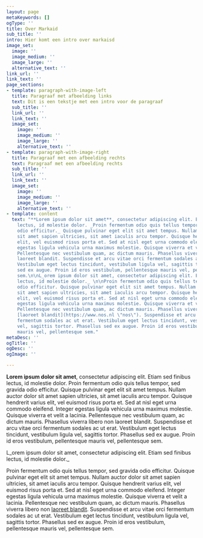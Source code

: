 ```yaml
---
layout: page
metaKeywords: []
ogType: ''
title: Over Markaid
sub_title: ''
intro: Hier komt een intro over markaisd
image_set:
  image: ''
  image_medium: ''
  image_large: ''
  alternative_text: ''
link_url: ''
link_text: ''
page_sections:
- template: paragraph-with-image-left
  title: Paragraaf met afbeelding links
  text: Dit is een tekstje met een intro voor de paragraaf
  sub_title: ''
  link_url: ''
  link_text: ''
  image_set:
    image: ''
    image_medium: ''
    image_large: ''
    alternative_text: ''
- template: paragraph-with-image-right
  title: Paragraaf met een afbeelding rechts
  text: Paragraaf met een afbeelding rechts
  sub_title: ''
  link_url: ''
  link_text: ''
  image_set:
    image: ''
    image_medium: ''
    image_large: ''
    alternative_text: ''
- template: content
  text: "**Lorem ipsum dolor sit amet**, consectetur adipiscing elit. Etiam sed finibus
    lectus, id molestie dolor. _Proin fermentum odio quis tellus tempor, sed gravida
    odio efficitur._ Quisque pulvinar eget elit sit amet tempus. Nullam auctor dolor
    sit amet sapien ultricies, sit amet iaculis arcu tempor. Quisque hendrerit varius
    elit, vel euismod risus porta et. Sed at nisl eget urna commodo eleifend. Integer
    egestas ligula vehicula urna maximus molestie. Quisque viverra et velit a lacinia.
    Pellentesque nec vestibulum quam, ac dictum mauris. Phasellus viverra libero non
    laoreet blandit. Suspendisse et arcu vitae orci fermentum sodales ac ut erat.
    Vestibulum eget lectus tincidunt, vestibulum ligula vel, sagittis tortor. Phasellus
    sed ex augue. Proin id eros vestibulum, pellentesque mauris vel, pellentesque
    sem.\n\nL_orem ipsum dolor sit amet, consectetur adipiscing elit. Etiam sed finibus
    lectus, id molestie dolor._ \n\nProin fermentum odio quis tellus tempor, sed gravida
    odio efficitur. Quisque pulvinar eget elit sit amet tempus. Nullam auctor dolor
    sit amet sapien ultricies, sit amet iaculis arcu tempor. Quisque hendrerit varius
    elit, vel euismod risus porta et. Sed at nisl eget urna commodo eleifend. Integer
    egestas ligula vehicula urna maximus molestie. Quisque viverra et velit a lacinia.
    Pellentesque nec vestibulum quam, ac dictum mauris. Phasellus viverra libero non
    [laoreet blandit](https://www.nos.nl \"nos\"). Suspendisse et arcu vitae orci
    fermentum sodales ac ut erat. Vestibulum eget lectus tincidunt, vestibulum ligula
    vel, sagittis tortor. Phasellus sed ex augue. Proin id eros vestibulum, pellentesque
    mauris vel, pellentesque sem."
metaDesc: ''
ogTitle: ''
ogDesc: ''
ogImage: ''

---
```

**Lorem ipsum dolor sit amet**, consectetur adipiscing elit. Etiam sed finibus lectus, id molestie dolor. Proin fermentum odio quis tellus tempor, sed gravida odio efficitur. Quisque pulvinar eget elit sit amet tempus. Nullam auctor dolor sit amet sapien ultricies, sit amet iaculis arcu tempor. Quisque hendrerit varius elit, vel euismod risus porta et. Sed at nisl eget urna commodo eleifend. Integer egestas ligula vehicula urna maximus molestie. Quisque viverra et velit a lacinia. Pellentesque nec vestibulum quam, ac dictum mauris. Phasellus viverra libero non laoreet blandit. Suspendisse et arcu vitae orci fermentum sodales ac ut erat. Vestibulum eget lectus tincidunt, vestibulum ligula vel, sagittis tortor. Phasellus sed ex augue. Proin id eros vestibulum, pellentesque mauris vel, pellentesque sem.

L_orem ipsum dolor sit amet, consectetur adipiscing elit. Etiam sed finibus lectus, id molestie dolor._ 

Proin fermentum odio quis tellus tempor, sed gravida odio efficitur. Quisque pulvinar eget elit sit amet tempus. Nullam auctor dolor sit amet sapien ultricies, sit amet iaculis arcu tempor. Quisque hendrerit varius elit, vel euismod risus porta et. Sed at nisl eget urna commodo eleifend. Integer egestas ligula vehicula urna maximus molestie. Quisque viverra et velit a lacinia. Pellentesque nec vestibulum quam, ac dictum mauris. Phasellus viverra libero non [laoreet blandit](https://www.nos.nl "nos"). Suspendisse et arcu vitae orci fermentum sodales ac ut erat. Vestibulum eget lectus tincidunt, vestibulum ligula vel, sagittis tortor. Phasellus sed ex augue. Proin id eros vestibulum, pellentesque mauris vel, pellentesque sem.